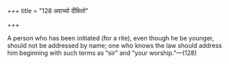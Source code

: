 +++
title = "128 अवाच्यो दीक्षितो"

+++

A person who has been initiated (for a rite), even though he be younger, should not be addressed by name; one who knows the law should address him beginning with such terms as “sir” and “your worship.”—(128)